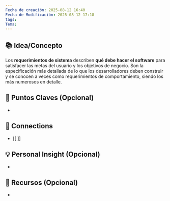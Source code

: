 ```yaml
---
Fecha de creación: 2025-08-12 16:40
Fecha de Modificación: 2025-08-12 17:18
tags: 
Tema:
---
```



## 📚 Idea/Concepto 

Los **requerimientos de sistema** describen **qué debe hacer el software** para satisfacer las metas del usuario y los objetivos de negocio. Son la especificación más detallada de lo que los desarrolladores deben construir y se conocen a veces como requerimientos de comportamiento, siendo los más numerosos en detalle.
## 📌 Puntos Claves (Opcional)
- 

## 🔗 Connections
- [[ ]]

## 💡 Personal Insight (Opcional)
- 
## 🧾 Recursos (Opcional)
- 